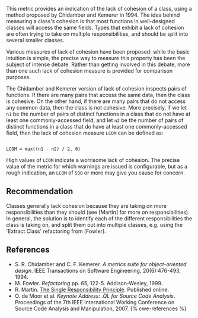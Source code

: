 This metric provides an indication of the lack of cohesion of a class, using a method proposed by Chidamber and Kemerer in 1994. The idea behind measuring a class's cohesion is that most functions in well-designed classes will access the same fields. Types that exhibit a lack of cohesion are often trying to take on multiple responsibilities, and should be split into several smaller classes.

Various measures of lack of cohesion have been proposed: while the basic intuition is simple, the precise way to measure this property has been the subject of intense debate. Rather than getting involved in this debate, more than one such lack of cohesion measure is provided for comparison purposes.

The Chidamber and Kemerer version of lack of cohesion inspects pairs of functions. If there are many pairs that access the same data, then the class is cohesive. On the other hand, if there are many pairs that do not access any common data, then the class is not cohesive. More precisely, if we let `n1` be the number of pairs of distinct functions in a class that do not have at least one commonly-accessed field, and let `n2` be the number of pairs of distinct functions in a class that do have at least one commonly-accessed field, then the lack of cohesion measure `LCOM` can be defined as:

```

LCOM = max((n1 - n2) / 2, 0)

```
High values of `LCOM` indicate a worrisome lack of cohesion. The precise value of the metric for which warnings are issued is configurable, but as a rough indication, an `LCOM` of `500` or more may give you cause for concern.


## Recommendation
Classes generally lack cohesion because they are taking on more responsibilities than they should (see \[Martin\] for more on responsibilities). In general, the solution is to identify each of the different responsibilities the class is taking on, and split them out into multiple classes, e.g. using the 'Extract Class' refactoring from \[Fowler\].


## References
* S. R. Chidamber and C. F. Kemerer. *A metrics suite for object-oriented design*. IEEE Transactions on Software Engineering, 20(6):476-493, 1994.
* M. Fowler. *Refactoring* pp. 65, 122-5. Addison-Wesley, 1999.
* R. Martin. [The Single Responsibility Principle](https://drive.google.com/file/d/0ByOwmqah_nuGNHEtcU5OekdDMkk/view). Published online.
* O. de Moor et al. *Keynote Address: .QL for Source Code Analysis*. Proceedings of the 7th IEEE International Working Conference on Source Code Analysis and Manipulation, 2007.
{% cwe-references %}
